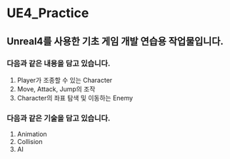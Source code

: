# UE4_Practice

## Unreal4를 사용한 기초 게임 개발 연습용 작업물입니다.

### 다음과 같은 내용을 담고 있습니다.
1. Player가 조종할 수 있는 Character
2. Move, Attack, Jump의 조작
3. Character의 좌표 탐색 및 이동하는 Enemy

### 다음과 같은 기술을 담고 있습니다.
1. Animation
2. Collision
3. AI
